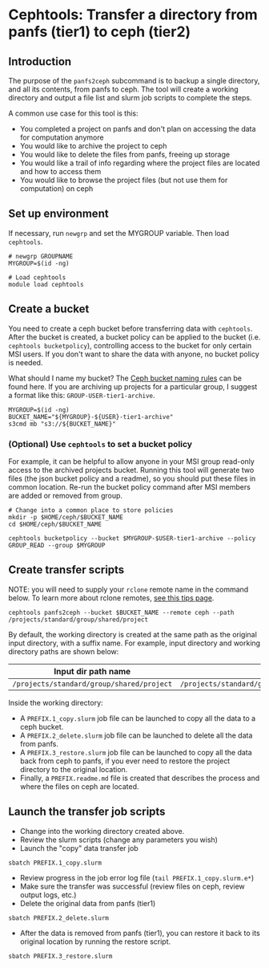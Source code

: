 # Cephtools: Transfer a directory from panfs (tier1) to ceph (tier2)

## Introduction

The purpose of the `panfs2ceph` subcommand is to backup a single directory, and all its contents, from panfs to ceph. The tool will create a working directory and output a file list and slurm job scripts to complete the steps.

A common use case for this tool is this:

- You completed a project on panfs and don't plan on accessing the data for computation anymore
- You would like to archive the project to ceph
- You would like to delete the files from panfs, freeing up storage
- You would like a trail of info regarding where the project files are located and how to access them
- You would like to browse the project files (but not use them for computation) on ceph

## Set up environment

If necessary, run `newgrp` and set the MYGROUP variable. Then load `cephtools`.

```
# newgrp GROUPNAME
MYGROUP=$(id -ng)

# Load cephtools
module load cephtools
```

## Create a bucket

You need to create a ceph bucket before transferring data with `cephtools`. After the bucket is created, a bucket policy can be applied to the bucket (i.e. `cephtools bucketpolicy`), controlling access to the bucket for only certain MSI users. If you don't want to share the data with anyone, no bucket policy is needed.

What should I name my bucket? The [Ceph bucket naming rules](https://docs.ceph.com/en/latest/radosgw/s3/bucketops/) can be found here. If you are archiving up projects for a particular group, I suggest a format like this: `GROUP-USER-tier1-archive`.

```
MYGROUP=$(id -ng)
BUCKET_NAME="${MYGROUP}-${USER}-tier1-archive"
s3cmd mb "s3://${BUCKET_NAME}"
```

### (Optional) Use `cephtools` to set a bucket policy

For example, it can be helpful to allow anyone in your MSI group read-only access to the archived projects bucket. Running this tool will generate two files (the json bucket policy and a readme), so you should put these files in common location. Re-run the bucket policy command after MSI members are added or removed from group.

```
# Change into a common place to store policies
mkdir -p $HOME/ceph/$BUCKET_NAME
cd $HOME/ceph/$BUCKET_NAME

cephtools bucketpolicy --bucket $MYGROUP-$USER-tier1-archive --policy GROUP_READ --group $MYGROUP
```

## Create transfer scripts

NOTE: you will need to supply your `rclone` remote name in the command below. To learn more about rclone remotes, [see this tips page](https://github.umn.edu/lmnp/tips/tree/main/rclone#umn-tier2-ceph).

```
cephtools panfs2ceph --bucket $BUCKET_NAME --remote ceph --path /projects/standard/group/shared/project
```

By default, the working directory is created at the same path as the original input directory, with a suffix name. For example, input directory and working directory paths are shown below:

| Input dir path name                       | Working dir path name                                               |
| ----------------------------------------- | ------------------------------------------------------------------- |
| `/projects/standard/group/shared/project` | `/projects/standard/group/shared/project___panfs2ceph_archive_DATE` |

Inside the working directory:

- A `PREFIX.1_copy.slurm` job file can be launched to copy all the data to a ceph bucket.
- A `PREFIX.2_delete.slurm` job file can be launched to delete all the data from panfs.
- A `PREFIX.3_restore.slurm` job file can be launched to copy all the data back from ceph to panfs, if you ever need to restore the project directory to the original location.
- Finally, a `PREFIX.readme.md` file is created that describes the process and where the files on ceph are located.

## Launch the transfer job scripts

- Change into the working directory created above.
- Review the slurm scripts (change any parameters you wish)
- Launch the "copy" data transfer job

```
sbatch PREFIX.1_copy.slurm
```

- Review progress in the job error log file (`tail PREFIX.1_copy.slurm.e*`)
- Make sure the transfer was successful (review files on ceph, review output logs, etc.)
- Delete the original data from panfs (tier1)

```
sbatch PREFIX.2_delete.slurm
```

- After the data is removed from panfs (tier1), you can restore it back to its original location by running the restore script.

```
sbatch PREFIX.3_restore.slurm
```
